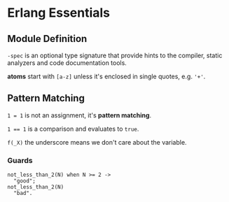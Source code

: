 # Erlang Essentials

## Module Definition

`-spec` is an optional type signature that provide hints to the compiler, static analyzers and code documentation tools.

**atoms** start with `[a-z]` unless it's enclosed in single quotes, e.g. `'+'`.

## Pattern Matching

`1 = 1` is not an assignment, it's **pattern matching**.

`1 == 1` is a comparison and evaluates to `true`.

`f(_X)` the underscore means we don't care about the variable.

### Guards

    not_less_than_2(N) when N >= 2 ->
      "good";
    not_less_than_2(N)
      "bad".